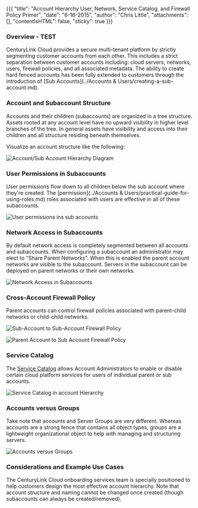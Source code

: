 {{{
  "title": "Account Hierarchy User, Network, Service Catalog, and Firewall Policy Primer",
  "date": "6-16-2015",
  "author": "Chris Little",
  "attachments": [],
  "contentIsHTML": false,
  "sticky": true
}}}

### Overview - TEST

CenturyLink Cloud provides a secure multi-tenant platform by strictly segmenting customer accounts from each other.  This includes a strict separation between customer accounts including: cloud servers, networks, users, firewall policies, and all associated metadata.  The ability to create hard fenced accounts has been fully extended to customers through the introduction of [Sub Accounts](../Accounts & Users/creating-a-sub-account.md).

### Account and Subaccount Structure

Accounts and their children (subaccounts) are organized in a tree structure.  Assets rooted at any account level have no upward visibility in higher level branches of the tree.  In general assets have visibility and access into their children and all structure residing beneath themselves.

Visualize an account structure like the following:

![Account/Sub Account Hierarchy Diagram](../images/account-hierarchy-1.png)

### User Permissions in Subaccounts

User permissions flow down to all children below the sub account where they're created.  The [permission](../Accounts & Users/practical-guide-for-using-roles.md) roles associated with users are effective in all of these subaccounts.

![User permissions ins sub accounts](../images/account-hierarchy-2.png)

### Network Access in Subaccounts

By default network access is completely segmented between all accounts and subaccounts.  When configuring a subaccount an administrator may elect to "Share Parent Networks".  When this is enabled the parent account networks are visible to the subaccount.  Servers in the subaccount can be deployed on parent networks or their own networks.

![Network Access in Subaccounts](../images/account-hierarchy-3.png)

### Cross-Account Firewall Policy

Parent accounts can control firewall policies associated with parent-child networks or child-child networks.

![Sub-Account to Sub-Account Firewall Policy](../images/account-hierarchy-4.png)

![Parent Account to Sub Account Firewall Policy](../images/account-hierarchy-5.png)

### Service Catalog

The [Service Catalog](../General/getting-started-with-the-service-catalog.md) allows Account Administrators to enable or disable certain cloud platform services for users of individual parent or sub accounts.

![Service Catalog in account Hierarchy](../images/account-hierarchy-7.png)

### Accounts versus Groups

Take note that accounts and Server Groups are very different.  Whereas accounts are a strong fence that contains all object types, groups are a lightweight organizational object to help with managing and structuring servers.

![Accounts versus Groups](../images/account-hierarchy-6.png)

### Considerations and Example Use Cases

The CenturyLink Cloud onboarding services team is specially positioned to help customers design the most effective account hierarchy.  Note that account structure and naming cannot be changed once created (though subaccounts can always be created/removed).  
